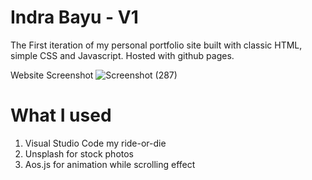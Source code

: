 # Indra Bayu - V1
The First iteration of my personal portfolio site built with classic HTML, simple CSS and Javascript. Hosted with github pages.

Website Screenshot
![Screenshot (287)](https://github.com/Renocalvo/V1/assets/148413375/a92024bc-5cde-4632-b220-df6fa7fd77a5)


# What I used
1. Visual Studio Code my ride-or-die
2. Unsplash for stock photos
3. Aos.js for animation while scrolling effect
